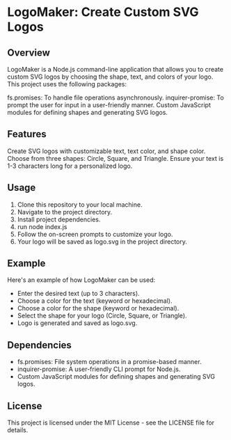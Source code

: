 # LogoMaker: Create Custom SVG Logos

## Overview
LogoMaker is a Node.js command-line application that allows you to create custom SVG logos by choosing the shape, text, and colors of your logo. This project uses the following packages:

fs.promises: To handle file operations asynchronously.
inquirer-promise: To prompt the user for input in a user-friendly manner.
Custom JavaScript modules for defining shapes and generating SVG logos.

## Features
Create SVG logos with customizable text, text color, and shape color.
Choose from three shapes: Circle, Square, and Triangle.
Ensure your text is 1-3 characters long for a personalized logo.

## Usage
1. Clone this repository to your local machine.
2. Navigate to the project directory.
3. Install project dependencies.
4. run node index.js
5. Follow the on-screen prompts to customize your logo.
6. Your logo will be saved as logo.svg in the project directory.

## Example
Here's an example of how LogoMaker can be used:
- Enter the desired text (up to 3 characters).
- Choose a color for the text (keyword or hexadecimal).
- Choose a color for the shape (keyword or hexadecimal).
- Select the shape for your logo (Circle, Square, or Triangle).
- Logo is generated and saved as logo.svg.

## Dependencies
- fs.promises: File system operations in a promise-based manner.
- inquirer-promise: A user-friendly CLI prompt for Node.js.
- Custom JavaScript modules for defining shapes and generating SVG logos.

## License
This project is licensed under the MIT License - see the LICENSE file for details.

